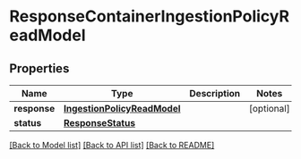 # ResponseContainerIngestionPolicyReadModel

## Properties
Name | Type | Description | Notes
------------ | ------------- | ------------- | -------------
**response** | [**IngestionPolicyReadModel**](IngestionPolicyReadModel.md) |  | [optional] 
**status** | [**ResponseStatus**](ResponseStatus.md) |  | 

[[Back to Model list]](../README.md#documentation-for-models) [[Back to API list]](../README.md#documentation-for-api-endpoints) [[Back to README]](../README.md)


